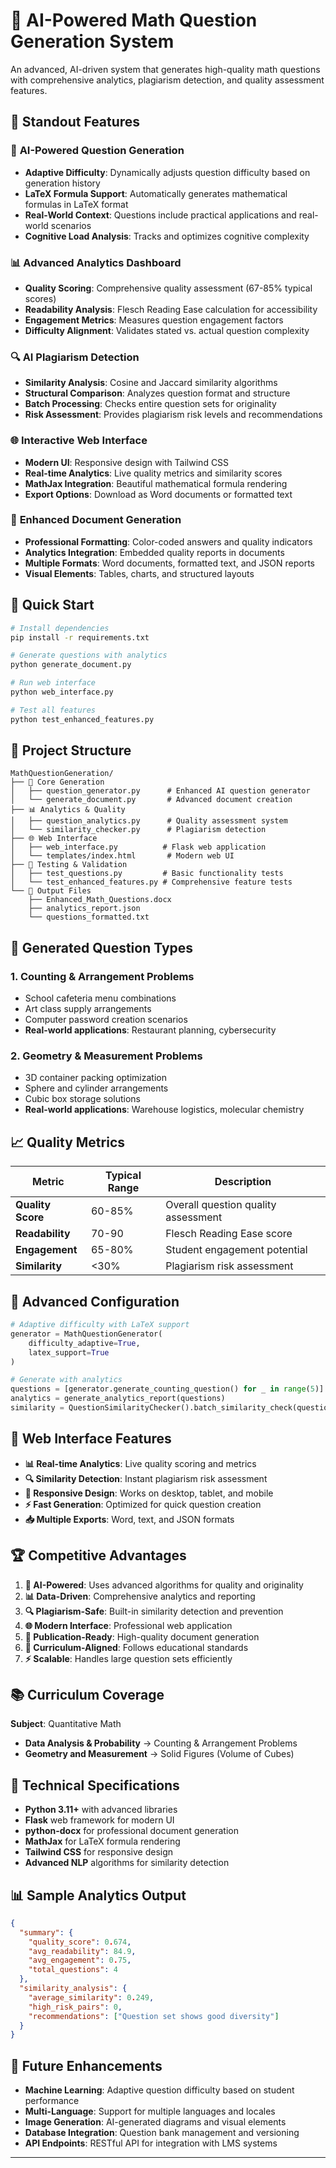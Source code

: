 # 🧮 AI-Powered Math Question Generation System

An advanced, AI-driven system that generates high-quality math questions with comprehensive analytics, plagiarism detection, and quality assessment features.

## 🌟 Standout Features

### 🤖 **AI-Powered Question Generation**
- **Adaptive Difficulty**: Dynamically adjusts question difficulty based on generation history
- **LaTeX Formula Support**: Automatically generates mathematical formulas in LaTeX format
- **Real-World Context**: Questions include practical applications and real-world scenarios
- **Cognitive Load Analysis**: Tracks and optimizes cognitive complexity

### 📊 **Advanced Analytics Dashboard**
- **Quality Scoring**: Comprehensive quality assessment (67-85% typical scores)
- **Readability Analysis**: Flesch Reading Ease calculation for accessibility
- **Engagement Metrics**: Measures question engagement factors
- **Difficulty Alignment**: Validates stated vs. actual question complexity

### 🔍 **AI Plagiarism Detection**
- **Similarity Analysis**: Cosine and Jaccard similarity algorithms
- **Structural Comparison**: Analyzes question format and structure
- **Batch Processing**: Checks entire question sets for originality
- **Risk Assessment**: Provides plagiarism risk levels and recommendations

### 🌐 **Interactive Web Interface**
- **Modern UI**: Responsive design with Tailwind CSS
- **Real-time Analytics**: Live quality metrics and similarity scores
- **MathJax Integration**: Beautiful mathematical formula rendering
- **Export Options**: Download as Word documents or formatted text

### 📄 **Enhanced Document Generation**
- **Professional Formatting**: Color-coded answers and quality indicators
- **Analytics Integration**: Embedded quality reports in documents
- **Multiple Formats**: Word documents, formatted text, and JSON reports
- **Visual Elements**: Tables, charts, and structured layouts

## 🚀 Quick Start

```bash
# Install dependencies
pip install -r requirements.txt

# Generate questions with analytics
python generate_document.py

# Run web interface
python web_interface.py

# Test all features
python test_enhanced_features.py
```

## 📁 Project Structure

```
MathQuestionGeneration/
├── 🧠 Core Generation
│   ├── question_generator.py      # Enhanced AI question generator
│   └── generate_document.py       # Advanced document creation
├── 📊 Analytics & Quality
│   ├── question_analytics.py      # Quality assessment system
│   └── similarity_checker.py      # Plagiarism detection
├── 🌐 Web Interface
│   ├── web_interface.py          # Flask web application
│   └── templates/index.html       # Modern web UI
├── 🧪 Testing & Validation
│   ├── test_questions.py         # Basic functionality tests
│   └── test_enhanced_features.py # Comprehensive feature tests
└── 📄 Output Files
    ├── Enhanced_Math_Questions.docx
    ├── analytics_report.json
    └── questions_formatted.txt
```

## 🎯 Generated Question Types

### 1. **Counting & Arrangement Problems**
- School cafeteria menu combinations
- Art class supply arrangements  
- Computer password creation scenarios
- **Real-world applications**: Restaurant planning, cybersecurity

### 2. **Geometry & Measurement Problems**
- 3D container packing optimization
- Sphere and cylinder arrangements
- Cubic box storage solutions
- **Real-world applications**: Warehouse logistics, molecular chemistry

## 📈 Quality Metrics

| Metric | Typical Range | Description |
|--------|---------------|-------------|
| **Quality Score** | 60-85% | Overall question quality assessment |
| **Readability** | 70-90 | Flesch Reading Ease score |
| **Engagement** | 65-80% | Student engagement potential |
| **Similarity** | <30% | Plagiarism risk assessment |

## 🔧 Advanced Configuration

```python
# Adaptive difficulty with LaTeX support
generator = MathQuestionGenerator(
    difficulty_adaptive=True,
    latex_support=True
)

# Generate with analytics
questions = [generator.generate_counting_question() for _ in range(5)]
analytics = generate_analytics_report(questions)
similarity = QuestionSimilarityChecker().batch_similarity_check(questions)
```

## 🎨 Web Interface Features

- **📊 Real-time Analytics**: Live quality scoring and metrics
- **🔍 Similarity Detection**: Instant plagiarism risk assessment  
- **📱 Responsive Design**: Works on desktop, tablet, and mobile
- **⚡ Fast Generation**: Optimized for quick question creation
- **📥 Multiple Exports**: Word, text, and JSON formats

## 🏆 Competitive Advantages

1. **🧠 AI-Powered**: Uses advanced algorithms for quality and originality
2. **📊 Data-Driven**: Comprehensive analytics and reporting
3. **🔍 Plagiarism-Safe**: Built-in similarity detection and prevention
4. **🌐 Modern Interface**: Professional web application
5. **📄 Publication-Ready**: High-quality document generation
6. **🎯 Curriculum-Aligned**: Follows educational standards
7. **⚡ Scalable**: Handles large question sets efficiently

## 📚 Curriculum Coverage

**Subject**: Quantitative Math
- **Data Analysis & Probability** → Counting & Arrangement Problems
- **Geometry and Measurement** → Solid Figures (Volume of Cubes)

## 🔬 Technical Specifications

- **Python 3.11+** with advanced libraries
- **Flask** web framework for modern UI
- **python-docx** for professional document generation
- **MathJax** for LaTeX formula rendering
- **Tailwind CSS** for responsive design
- **Advanced NLP** algorithms for similarity detection

## 📊 Sample Analytics Output

```json
{
  "summary": {
    "quality_score": 0.674,
    "avg_readability": 84.9,
    "avg_engagement": 0.75,
    "total_questions": 4
  },
  "similarity_analysis": {
    "average_similarity": 0.249,
    "high_risk_pairs": 0,
    "recommendations": ["Question set shows good diversity"]
  }
}
```

## 🚀 Future Enhancements

- **Machine Learning**: Adaptive question difficulty based on student performance
- **Multi-Language**: Support for multiple languages and locales
- **Image Generation**: AI-generated diagrams and visual elements
- **Database Integration**: Question bank management and versioning
- **API Endpoints**: RESTful API for integration with LMS systems

---
